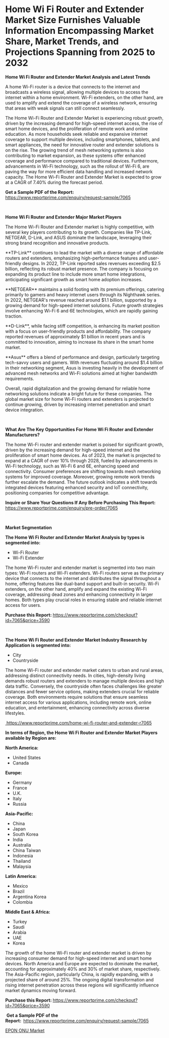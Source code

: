 <p><h1>Home Wi Fi Router and Extender Market Size Furnishes Valuable Information Encompassing Market Share, Market Trends, and Projections Spanning from 2025 to 2032</h1></p><p><strong>Home Wi Fi Router and Extender Market Analysis and Latest Trends</strong></p>
<p><p>A home Wi-Fi router is a device that connects to the internet and broadcasts a wireless signal, allowing multiple devices to access the internet within a home environment. Wi-Fi extenders, on the other hand, are used to amplify and extend the coverage of a wireless network, ensuring that areas with weak signals can still connect seamlessly.</p><p>The Home Wi-Fi Router and Extender Market is experiencing robust growth, driven by the increasing demand for high-speed internet access, the rise of smart home devices, and the proliferation of remote work and online education. As more households seek reliable and expansive internet coverage to support multiple devices, including smartphones, tablets, and smart appliances, the need for innovative router and extender solutions is on the rise. The growing trend of mesh networking systems is also contributing to market expansion, as these systems offer enhanced coverage and performance compared to traditional devices. Furthermore, advancements in Wi-Fi technology, such as the rollout of Wi-Fi 6, are paving the way for more efficient data handling and increased network capacity. The Home Wi-Fi Router and Extender Market is expected to grow at a CAGR of 7.40% during the forecast period.</p></p>
<p><strong>Get a Sample PDF of the Report:&nbsp;</strong> <a href="https://www.reportprime.com/enquiry/request-sample/7065?utm_campaign=2264&utm_medium=2&utm_source=Github&utm_content=ia&utm_term=19032025&utm_id=home-wi-fi-router-and-extender">https://www.reportprime.com/enquiry/request-sample/7065</a></p>
<p>&nbsp;</p>
<p><strong>Home Wi Fi Router and Extender Major Market Players</strong></p>
<p><p>The Home Wi-Fi Router and Extender market is highly competitive, with several key players contributing to its growth. Companies like TP-Link, NETGEAR, D-Link, and ASUS dominate the landscape, leveraging their strong brand recognition and innovative products.</p><p>**TP-Link** continues to lead the market with a diverse range of affordable routers and extenders, emphasizing high-performance features and user-friendly designs. In 2022, TP-Link reported sales revenues exceeding $2.5 billion, reflecting its robust market presence. The company is focusing on expanding its product line to include more smart home integrations, anticipating significant growth as smart home adoption increases.</p><p>**NETGEAR** maintains a solid footing with its premium offerings, catering primarily to gamers and heavy internet users through its Nighthawk series. In 2022, NETGEAR's revenue reached around $1.1 billion, supported by a growing demand for high-speed internet solutions. Future growth strategies involve enhancing Wi-Fi 6 and 6E technologies, which are rapidly gaining traction.</p><p>**D-Link**, while facing stiff competition, is enhancing its market position with a focus on user-friendly products and affordability. The company reported revenues of approximately $1 billion in recent years and is committed to innovation, aiming to increase its share in the smart home market.</p><p>**Asus** offers a blend of performance and design, particularly targeting tech-savvy users and gamers. With revenues fluctuating around $1.4 billion in their networking segment, Asus is investing heavily in the development of advanced mesh networks and Wi-Fi solutions aimed at higher bandwidth requirements.</p><p>Overall, rapid digitalization and the growing demand for reliable home networking solutions indicate a bright future for these companies. The global market size for home Wi-Fi routers and extenders is projected to continue growing, driven by increasing internet penetration and smart device integration.</p></p>
<p>&nbsp;</p>
<p><strong>What Are The Key Opportunities For Home Wi Fi Router and Extender Manufacturers?</strong></p>
<p><p>The home Wi-Fi router and extender market is poised for significant growth, driven by the increasing demand for high-speed internet and the proliferation of smart home devices. As of 2023, the market is projected to expand at a CAGR of over 10% through 2028, fueled by advancements in Wi-Fi technology, such as Wi-Fi 6 and 6E, enhancing speed and connectivity. Consumer preferences are shifting towards mesh networking systems for improved coverage. Moreover, growing remote work trends further escalate the demand. The future outlook indicates a shift towards integrated devices featuring enhanced security and IoT connectivity, positioning companies for competitive advantage.</p></p>
<p><strong>Inquire or Share Your Questions If Any Before Purchasing This Report:</strong> <a href="https://www.reportprime.com/enquiry/pre-order/7065?utm_campaign=2264&utm_medium=2&utm_source=Github&utm_content=ia&utm_term=19032025&utm_id=home-wi-fi-router-and-extender">https://www.reportprime.com/enquiry/pre-order/7065</a></p>
<p>&nbsp;</p>
<p><strong>Market Segmentation</strong></p>
<p><strong>The Home Wi Fi Router and Extender Market Analysis by types is segmented into:</strong></p>
<p><ul><li>Wi-Fi Router</li><li>Wi-Fi Extender</li></ul></p>
<p><p>The home Wi-Fi router and extender market is segmented into two main types: Wi-Fi routers and Wi-Fi extenders. Wi-Fi routers serve as the primary device that connects to the internet and distributes the signal throughout a home, offering features like dual-band support and built-in security. Wi-Fi extenders, on the other hand, amplify and expand the existing Wi-Fi coverage, addressing dead zones and enhancing connectivity in larger homes. Both types play crucial roles in ensuring stable and reliable internet access for users.</p></p>
<p><strong>Purchase this Report:&nbsp;</strong><a href="https://www.reportprime.com/checkout?id=7065&price=3590&utm_campaign=2264&utm_medium=2&utm_source=Github&utm_content=ia&utm_term=19032025&utm_id=home-wi-fi-router-and-extender">https://www.reportprime.com/checkout?id=7065&price=3590</a></p>
<p>&nbsp;</p>
<p><strong>The Home Wi Fi Router and Extender Market Industry Research by Application is segmented into:</strong></p>
<p><ul><li>City</li><li>Countryside</li></ul></p>
<p><p>The home Wi-Fi router and extender market caters to urban and rural areas, addressing distinct connectivity needs. In cities, high-density living demands robust routers and extenders to manage multiple devices and high data traffic. Conversely, the countryside often faces challenges like greater distances and fewer service options, making extenders crucial for reliable coverage. Both environments require solutions that ensure seamless internet access for various applications, including remote work, online education, and entertainment, enhancing connectivity across diverse lifestyles.</p></p>
<p><a href="https://www.reportprime.com/home-wi-fi-router-and-extender-r7065?utm_campaign=2264&utm_medium=2&utm_source=Github&utm_content=ia&utm_term=19032025&utm_id=home-wi-fi-router-and-extender">&nbsp;https://www.reportprime.com/home-wi-fi-router-and-extender-r7065</a></p>
<p><strong>In terms of Region, the Home Wi Fi Router and Extender Market Players available by Region are:</strong></p>
<p>
    <p> <strong> North America: </strong>
        <ul>
            <li>United States</li>
            <li>Canada</li>
        </ul>
        </p> 
    <p> <strong> Europe: </strong>
        <ul>
            <li>Germany</li>
            <li>France</li>
            <li>U.K.</li>
            <li>Italy</li>
            <li>Russia</li>
        </ul>
        </p> 
    <p> <strong> Asia-Pacific: </strong>
        <ul>
            <li>China</li>
            <li>Japan</li>
            <li>South Korea</li>
            <li>India</li>
            <li>Australia</li>
            <li>China Taiwan</li>
            <li>Indonesia</li>
            <li>Thailand</li>
            <li>Malaysia</li>
        </ul>
        </p> 
    <p> <strong> Latin America: </strong>
        <ul>
            <li>Mexico</li>
            <li>Brazil</li>
            <li>Argentina Korea</li>
            <li>Colombia</li>
        </ul>
        </p> 
    <p> <strong> Middle East & Africa: </strong>
        <ul>
            <li>Turkey</li>
            <li>Saudi</li>
            <li>Arabia</li>
            <li>UAE</li>
            <li>Korea</li>
        </ul>
    </p>
    </p>
<p><p>The growth of the home Wi-Fi router and extender market is driven by increasing consumer demand for high-speed internet and smart home devices. North America and Europe are expected to dominate the market, accounting for approximately 40% and 30% of market share, respectively. The Asia-Pacific region, particularly China, is rapidly expanding, with a projected share of around 25%. The ongoing digital transformation and rising internet penetration across these regions will significantly influence market dynamics moving forward.</p></p>
<p><strong>Purchase this Report: </strong><a href="https://www.reportprime.com/checkout?id=7065&price=3590&utm_campaign=2264&utm_medium=2&utm_source=Github&utm_content=ia&utm_term=19032025&utm_id=home-wi-fi-router-and-extender">https://www.reportprime.com/checkout?id=7065&price=3590</a></p>
<p>&nbsp;<strong>Get a Sample PDF of the Report:&nbsp;&nbsp;</strong><a href="https://www.reportprime.com/enquiry/request-sample/7065?utm_campaign=2264&utm_medium=2&utm_source=Github&utm_content=ia&utm_term=19032025&utm_id=home-wi-fi-router-and-extender">https://www.reportprime.com/enquiry/request-sample/7065</a></p>
<p><strong></strong></p>
<p><p><a href="https://github.com/JakirUddin511/Market-Research-Report-List-2/blob/main/epon-onu-market.md?utm_campaign=2264&utm_medium=2&utm_source=Github&utm_content=ia&utm_term=19032025&utm_id=home-wi-fi-router-and-extender">EPON ONU Market</a></p></p>